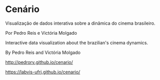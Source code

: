 # Cenário
Visualização de dados interativa sobre a dinâmica do cinema brasileiro.

Por Pedro Reis e Victória Molgado

Interactive data visualization about the brazilian's cinema dynamics.

By Pedro Reis and Victória Molgado

http://pedrorv.github.io/cenario/


https://labvis-ufrj.github.io/cenario/
